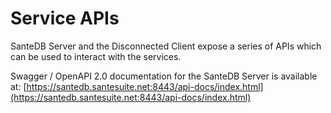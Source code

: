 # Service APIs

SanteDB Server and the Disconnected Client expose a series of APIs which can be used to interact with the services. 

Swagger / OpenAPI 2.0 documentation for the SanteDB Server is available at: [https://santedb.santesuite.net:8443/api-docs/index.html](https://santedb.santesuite.net:8443/api-docs/index.html)



